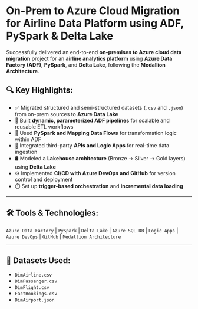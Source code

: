 # On-Prem to Azure Cloud Migration for Airline Data Platform using ADF, PySpark & Delta Lake

Successfully delivered an end-to-end **on-premises to Azure cloud data migration** project for an **airline analytics platform** using **Azure Data Factory (ADF)**, **PySpark**, and **Delta Lake**, following the **Medallion Architecture**.

## 🔍 Key Highlights:

- ✅ Migrated structured and semi-structured datasets (`.csv` and `.json`) from on-prem sources to **Azure Data Lake**
- 🔄 Built **dynamic, parameterized ADF pipelines** for scalable and reusable ETL workflows
- 🧊 Used **PySpark and Mapping Data Flows** for transformation logic within ADF
- 🔁 Integrated third-party **APIs and Logic Apps** for real-time data ingestion
- 🛢️ Modeled a **Lakehouse architecture** (Bronze → Silver → Gold layers) using **Delta Lake**
- ⚙️ Implemented **CI/CD with Azure DevOps and GitHub** for version control and deployment
- ⏱️ Set up **trigger-based orchestration** and **incremental data loading**

---

## 🛠️ Tools & Technologies:
`Azure Data Factory` | `PySpark` | `Delta Lake` | `Azure SQL DB` | `Logic Apps` | `Azure DevOps` | `GitHub` | `Medallion Architecture`

---

## 📁 Datasets Used:
- `DimAirline.csv`
- `DimPassenger.csv`
- `DimFlight.csv`
- `FactBookings.csv`
- `DimAirport.json`
